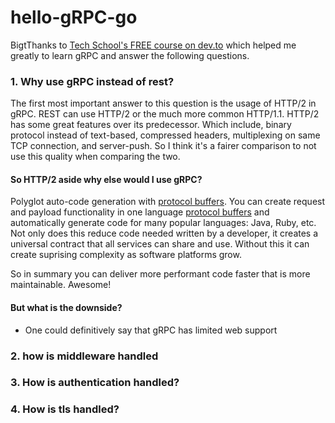 # hello-gRPC-go

BigtThanks to [Tech School's FREE course on dev.to](https://dev.to/techschoolguru/series/7311) which helped me greatly to learn gRPC and answer the following questions.

### 1. Why use gRPC instead of rest?

The first most important answer to this question is the usage of HTTP/2 in gRPC. REST can use HTTP/2 or the much more common HTTP/1.1. HTTP/2 has some great features over its predecessor. Which include, binary protocol instead of text-based, compressed headers, multiplexing on same TCP connection, and server-push. So I think it's a fairer comparison to not use this quality when comparing the two.

#### So HTTP/2 aside why else would I use gRPC?

Polyglot auto-code generation with [protocol buffers](https://developers.google.com/protocol-buffers/docs/overview). You can create request and payload functionality in one language [protocol buffers](https://developers.google.com/protocol-buffers/docs/overview) and automatically generate code for many popular languages: Java, Ruby, etc. Not only does this reduce code needed written by a developer, it creates a universal contract that all services can share and use. Without this it can create suprising complexity as software platforms grow.

So in summary you can deliver more performant code faster that is more maintainable. Awesome!

#### But what is the downside?

* One could definitively say that gRPC has limited web support

### 2. how is middleware handled
### 3. How is authentication handled?
### 4. How is tls handled?
